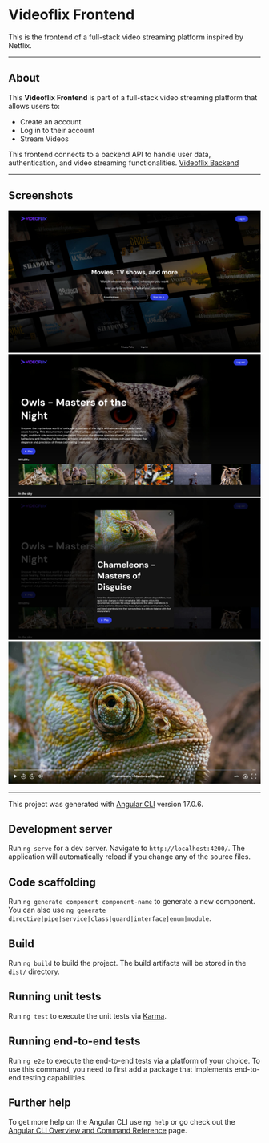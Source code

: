 # Videoflix Frontend

This is the frontend of a full-stack video streaming platform inspired by Netflix.

---

## About

This **Videoflix Frontend** is part of a full-stack video streaming platform that allows users to:
- Create an account
- Log in to their account
- Stream Videos

This frontend connects to a backend API to handle user data, authentication, and video streaming functionalities.
[Videoflix Backend](https://github.com/RicardoGeada/videoflix-backend)

---

## Screenshots

![Home Page](src/assets/screenshots/home-page.jpg)
![Browse Page](src/assets/screenshots/browse-page.jpg)
![Video Detail](src/assets/screenshots/video-detail.jpg)
![Video Player](src/assets/screenshots/video-player.jpg)

---

This project was generated with [Angular CLI](https://github.com/angular/angular-cli) version 17.0.6.

## Development server

Run `ng serve` for a dev server. Navigate to `http://localhost:4200/`. The application will automatically reload if you change any of the source files.

## Code scaffolding

Run `ng generate component component-name` to generate a new component. You can also use `ng generate directive|pipe|service|class|guard|interface|enum|module`.

## Build

Run `ng build` to build the project. The build artifacts will be stored in the `dist/` directory.

## Running unit tests

Run `ng test` to execute the unit tests via [Karma](https://karma-runner.github.io).

## Running end-to-end tests

Run `ng e2e` to execute the end-to-end tests via a platform of your choice. To use this command, you need to first add a package that implements end-to-end testing capabilities.

## Further help

To get more help on the Angular CLI use `ng help` or go check out the [Angular CLI Overview and Command Reference](https://angular.io/cli) page.
